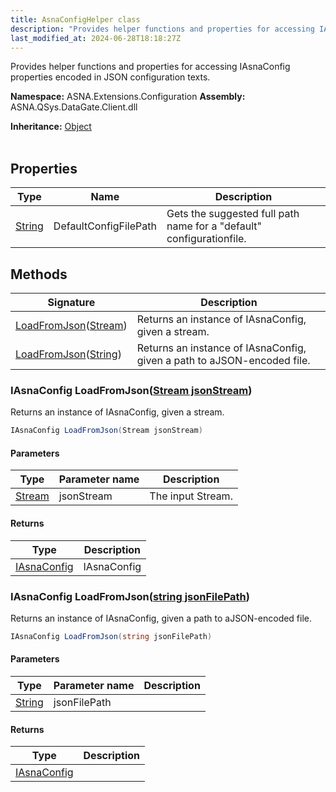 ```yaml
---
title: AsnaConfigHelper class
description: "Provides helper functions and properties for accessing IAsnaConfig properties encoded in JSON configuration texts. "
last_modified_at: 2024-06-28T18:18:27Z
---
```


Provides helper functions and properties for accessing
IAsnaConfig properties encoded in JSON configuration texts.

**Namespace:** ASNA.Extensions.Configuration
**Assembly:** ASNA.QSys.DataGate.Client.dll

**Inheritance:** [Object](https://docs.microsoft.com/en-us/dotnet/api/system.object)
<br>
<br>

## Properties

| Type | Name | Description
| --- | --- | --- 
| [String](https://learn.microsoft.com/en-us/dotnet/api/system.string?view=net-8.0) | DefaultConfigFilePath | Gets the suggested full path name for a "default" configurationfile. |

## Methods

| Signature | Description |
| --- | --- |
| [LoadFromJson](#iasnaconfig-loadfromjsonstream-jsonstream)([Stream](https://learn.microsoft.com/en-us/dotnet/api/system.io.stream?view=net-8.0)) | Returns an instance of IAsnaConfig, given a stream.
| [LoadFromJson](#iasnaconfig-loadfromjsonstring-jsonfilepath)([String](https://docs.microsoft.com/en-us/dotnet/api/system.string)) | Returns an instance of IAsnaConfig, given a path to aJSON-encoded file.

### IAsnaConfig LoadFromJson([Stream jsonStream](https://learn.microsoft.com/en-us/dotnet/api/system.io.stream?view=net-8.0))

Returns an instance of IAsnaConfig, given a stream.

```cs
IAsnaConfig LoadFromJson(Stream jsonStream)
```

#### Parameters

| Type | Parameter name | Description
| --- | --- | ---
| [Stream](https://learn.microsoft.com/en-us/dotnet/api/system.io.stream?view=net-8.0) | jsonStream | The input Stream.

#### Returns

| Type | Description
| --- | ---
| [IAsnaConfig](/reference/datagate/extensions-configuration/i-asna-config.html) | IAsnaConfig

### IAsnaConfig LoadFromJson([string jsonFilePath](https://learn.microsoft.com/en-us/dotnet/api/system.string?view=net-8.0))

Returns an instance of IAsnaConfig, given a path to aJSON-encoded file.

```cs
IAsnaConfig LoadFromJson(string jsonFilePath)
```

#### Parameters

| Type | Parameter name | Description
| --- | --- | ---
| [String](https://docs.microsoft.com/en-us/dotnet/api/system.string) | jsonFilePath | 

#### Returns

| Type | Description
| --- | ---
| [IAsnaConfig](/reference/datagate/extensions-configuration/i-asna-config.html) | 
